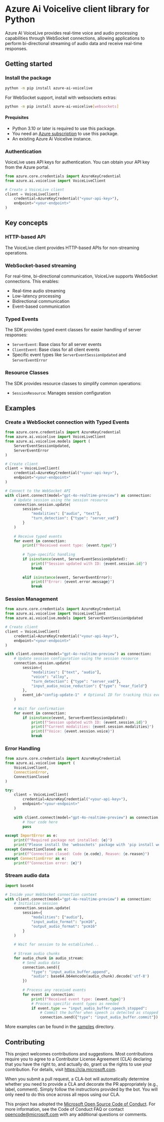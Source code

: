 # Azure Ai Voicelive client library for Python

Azure AI VoiceLive provides real-time voice and audio processing capabilities through WebSocket connections, allowing applications to perform bi-directional streaming of audio data and receive real-time responses.

## Getting started

### Install the package

```bash
python -m pip install azure-ai-voicelive
```

For WebSocket support, install with websockets extras:

```bash
python -m pip install azure-ai-voicelive[websockets]
```

#### Prequisites

- Python 3.10 or later is required to use this package.
- You need an [Azure subscription][azure_sub] to use this package.
- An existing Azure Ai Voicelive instance.

### Authentication

VoiceLive uses API keys for authentication. You can obtain your API key from the Azure portal.

```python
from azure.core.credentials import AzureKeyCredential
from azure.ai.voicelive import VoiceLiveClient

# Create a VoiceLive client
client = VoiceLiveClient(
    credential=AzureKeyCredential("<your-api-key>"),
    endpoint="<your-endpoint>"
)
```

## Key concepts

### HTTP-based API

The VoiceLive client provides HTTP-based APIs for non-streaming operations.

### WebSocket-based streaming

For real-time, bi-directional communication, VoiceLive supports WebSocket connections. This enables:

- Real-time audio streaming
- Low-latency processing
- Bidirectional communication
- Event-based communication

### Typed Events

The SDK provides typed event classes for easier handling of server responses:

- `ServerEvent`: Base class for all server events
- `ClientEvent`: Base class for all client events
- Specific event types like `ServerEventSessionUpdated` and `ServerEventError`

### Resource Classes

The SDK provides resource classes to simplify common operations:

- `SessionResource`: Manages session configuration

## Examples

### Create a WebSocket connection with Typed Events

```python
from azure.core.credentials import AzureKeyCredential
from azure.ai.voicelive import VoiceLiveClient
from azure.ai.voicelive.models import (
    ServerEventSessionUpdated, 
    ServerEventError
)

# Create client
client = VoiceLiveClient(
    credential=AzureKeyCredential("<your-api-key>"),
    endpoint="<your-endpoint>"
)

# Connect to the WebSocket API
with client.connect(model="gpt-4o-realtime-preview") as connection:
    # Update session using the session resource
    connection.session.update(
        session={
            "modalities": ["audio", "text"],
            "turn_detection": {"type": "server_vad"}
        }
    )
    
    # Receive typed events
    for event in connection:
        print(f"Received event type: {event.type}")
        
        # Type-specific handling
        if isinstance(event, ServerEventSessionUpdated):
            print(f"Session updated with ID: {event.session.id}")
            break
            
        elif isinstance(event, ServerEventError):
            print(f"Error: {event.error.message}")
            break
```

### Session Management

```python
from azure.core.credentials import AzureKeyCredential
from azure.ai.voicelive import VoiceLiveClient
from azure.ai.voicelive.models import ServerEventSessionUpdated

# Create client
client = VoiceLiveClient(
    credential=AzureKeyCredential("<your-api-key>"),
    endpoint="<your-endpoint>"
)

with client.connect(model="gpt-4o-realtime-preview") as connection:
    # Update session configuration using the session resource
    connection.session.update(
        session={
            "modalities": ["text", "audio"],
            "voice": "alloy",
            "turn_detection": {"type": "server_vad"},
            "input_audio_noise_reduction": {"type": "near_field"}
        },
        event_id="config-update-1"  # Optional ID for tracking this event
    )
    
    # Wait for confirmation
    for event in connection:
        if isinstance(event, ServerEventSessionUpdated):
            print(f"Session updated with ID: {event.session.id}")
            print(f"Current modalities: {event.session.modalities}")
            print(f"Voice: {event.session.voice}")
            break
```

### Error Handling

```python
from azure.core.credentials import AzureKeyCredential
from azure.ai.voicelive import (
    VoiceLiveClient,
    ConnectionError,
    ConnectionClosed
)

try:
    client = VoiceLiveClient(
        credential=AzureKeyCredential("<your-api-key>"),
        endpoint="<your-endpoint>"
    )
    
    with client.connect(model="gpt-4o-realtime-preview") as connection:
        # Your code here
        pass
        
except ImportError as e:
    print(f"Required package not installed: {e}")
    print("Please install the 'websockets' package with 'pip install websockets'")
except ConnectionClosed as e:
    print(f"Connection closed: Code {e.code}, Reason: {e.reason}")
except ConnectionError as e:
    print(f"Connection error: {e}")
```

### Stream audio data

```python
import base64

# Inside your WebSocket connection context
with client.connect(model="gpt-4o-realtime-preview") as connection:
    # Initialize session
    connection.session.update(
        session={
            "modalities": ["audio"],
            "input_audio_format": "pcm16",
            "output_audio_format": "pcm16"
        }
    )
    
    # Wait for session to be established...
    
    # Stream audio chunks
    for audio_chunk in audio_stream:
        # Send audio data
        connection.send({
            "type": "input_audio_buffer.append",
            "audio": base64.b64encode(audio_chunk).decode('utf-8')
        })
        
        # Process any received events
        for event in connection:
            print(f"Received event type: {event.type}")
            # Process specific event types as needed
            if event.type == "input_audio_buffer.speech_stopped":
                # Commit the buffer when speech is detected as stopped
                connection.send({"type": "input_audio_buffer.commit"})
```

More examples can be found in the [samples](samples/) directory.

## Contributing

This project welcomes contributions and suggestions. Most contributions require
you to agree to a Contributor License Agreement (CLA) declaring that you have
the right to, and actually do, grant us the rights to use your contribution.
For details, visit https://cla.microsoft.com.

When you submit a pull request, a CLA-bot will automatically determine whether
you need to provide a CLA and decorate the PR appropriately (e.g., label,
comment). Simply follow the instructions provided by the bot. You will only
need to do this once across all repos using our CLA.

This project has adopted the
[Microsoft Open Source Code of Conduct][code_of_conduct]. For more information,
see the Code of Conduct FAQ or contact opencode@microsoft.com with any
additional questions or comments.

<!-- LINKS -->
[code_of_conduct]: https://opensource.microsoft.com/codeofconduct/
[authenticate_with_token]: https://docs.microsoft.com/azure/cognitive-services/authentication?tabs=powershell#authenticate-with-an-authentication-token
[azure_identity_credentials]: https://github.com/Azure/azure-sdk-for-python/tree/main/sdk/identity/azure-identity#credentials
[azure_identity_pip]: https://pypi.org/project/azure-identity/
[default_azure_credential]: https://github.com/Azure/azure-sdk-for-python/tree/main/sdk/identity/azure-identity#defaultazurecredential
[pip]: https://pypi.org/project/pip/
[azure_sub]: https://azure.microsoft.com/free/
